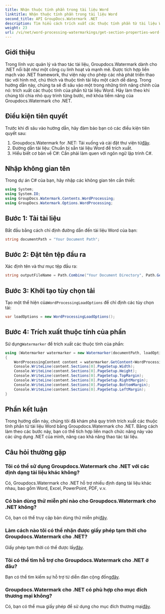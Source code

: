 ```yaml
---
title: Nhận thuộc tính phần trong tài liệu Word
linktitle: Nhận thuộc tính phần trong tài liệu Word
second_title: API GroupDocs.Watermark .NET
description: Tìm hiểu cách trích xuất các thuộc tính phần từ tài liệu Word bằng Groupdocs cho .NET. Nâng cao khả năng thao tác tài liệu của bạn một cách dễ dàng.
weight: 23
url: /vi/net/word-processing-watermarkings/get-section-properties-word-docs/
---
```

## Giới thiệu
Trong lĩnh vực quản lý và thao tác tài liệu, Groupdocs.Watermark dành cho .NET nổi bật như một công cụ linh hoạt và mạnh mẽ. Được tích hợp liền mạch vào .NET framework, thư viện này cho phép các nhà phát triển thao tác với hình mờ, chú thích và thuộc tính tài liệu một cách dễ dàng. Trong hướng dẫn này, chúng ta sẽ đi sâu vào một trong những tính năng chính của nó: trích xuất các thuộc tính của phần từ tài liệu Word. Hãy làm theo khi chúng tôi chia nhỏ quy trình từng bước, mở khóa tiềm năng của Groupdocs.Watermark cho .NET.
## Điều kiện tiên quyết
Trước khi đi sâu vào hướng dẫn, hãy đảm bảo bạn có các điều kiện tiên quyết sau:
1.  Groupdocs.Watermark for .NET: Tải xuống và cài đặt thư viện từ[đây](https://releases.groupdocs.com/Watermark/net/).
2. Đường dẫn tài liệu: Chuẩn bị sẵn tài liệu Word để trích xuất.
3. Hiểu biết cơ bản về C#: Cần phải làm quen với ngôn ngữ lập trình C#.

## Nhập không gian tên
Trong dự án C# của bạn, hãy nhập các không gian tên cần thiết:
```csharp
using System;
using System.IO;
using GroupDocs.Watermark.Contents.WordProcessing;
using GroupDocs.Watermark.Options.WordProcessing;
```
## Bước 1: Tải tài liệu
Bắt đầu bằng cách chỉ định đường dẫn đến tài liệu Word của bạn:
```csharp
string documentPath = "Your Document Path";
```
## Bước 2: Đặt tên tệp đầu ra
Xác định tên và thư mục tệp đầu ra:
```csharp
string outputFileName = Path.Combine("Your Document Directory", Path.GetFileName(documentPath));
```
## Bước 3: Khởi tạo tùy chọn tải
 Tạo một thể hiện của`WordProcessingLoadOptions` để chỉ định các tùy chọn tải:
```csharp
var loadOptions = new WordProcessingLoadOptions();
```
## Bước 4: Trích xuất thuộc tính của phần
 Sử dụng`Watermarker` để trích xuất các thuộc tính của phần:
```csharp
using (Watermarker watermarker = new Watermarker(documentPath, loadOptions))
{
    WordProcessingContent content = watermarker.GetContent<WordProcessingContent>();
    Console.WriteLine(content.Sections[0].PageSetup.Width);
    Console.WriteLine(content.Sections[0].PageSetup.Height);
    Console.WriteLine(content.Sections[0].PageSetup.TopMargin);
    Console.WriteLine(content.Sections[0].PageSetup.RightMargin);
    Console.WriteLine(content.Sections[0].PageSetup.BottomMargin);
    Console.WriteLine(content.Sections[0].PageSetup.LeftMargin);
}
```

## Phần kết luận
Trong hướng dẫn này, chúng tôi đã khám phá quy trình trích xuất các thuộc tính phần từ tài liệu Word bằng Groupdocs.Watermark cho .NET. Bằng cách làm theo các bước này, bạn có thể tích hợp liền mạch chức năng này vào các ứng dụng .NET của mình, nâng cao khả năng thao tác tài liệu.
## Câu hỏi thường gặp
### Tôi có thể sử dụng Groupdocs.Watermark cho .NET với các định dạng tài liệu khác không?
Có, Groupdocs.Watermark cho .NET hỗ trợ nhiều định dạng tài liệu khác nhau, bao gồm Word, Excel, PowerPoint, PDF, v.v.
### Có bản dùng thử miễn phí nào cho Groupdocs.Watermark cho .NET không?
 Có, bạn có thể truy cập bản dùng thử miễn phí[đây](https://releases.groupdocs.com/).
### Làm cách nào tôi có thể nhận được giấy phép tạm thời cho Groupdocs.Watermark cho .NET?
 Giấy phép tạm thời có thể được lấy[đây](https://purchase.groupdocs.com/temporary-license/).
### Tôi có thể tìm hỗ trợ cho Groupdocs.Watermark cho .NET ở đâu?
 Bạn có thể tìm kiếm sự hỗ trợ từ diễn đàn cộng đồng[đây](https://forum.groupdocs.com/c/watermark/19).
### Groupdocs.Watermark cho .NET có phù hợp cho mục đích thương mại không?
 Có, bạn có thể mua giấy phép để sử dụng cho mục đích thương mại[đây](https://purchase.groupdocs.com/buy).